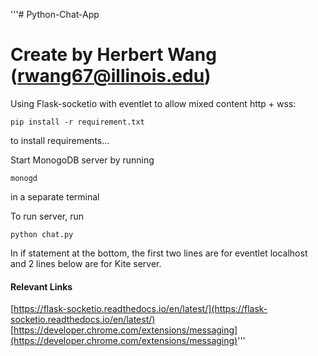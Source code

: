 '''# Python-Chat-App
# Create by Herbert Wang (rwang67@illinois.edu)
Using Flask-socketio with eventlet to allow mixed content http + wss:
```
pip install -r requirement.txt
```
to install requirements...

Start MonogoDB server by running 
```
monogd
```
in a separate terminal

To run server, run 
```
python chat.py
```
In if statement at the bottom, the first two lines are for eventlet localhost and 2 lines below are for Kite server.  


#### Relevant Links
[https://flask-socketio.readthedocs.io/en/latest/](https://flask-socketio.readthedocs.io/en/latest/)
[https://developer.chrome.com/extensions/messaging](https://developer.chrome.com/extensions/messaging)'''